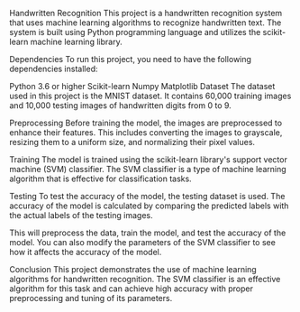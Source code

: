 Handwritten Recognition
This project is a handwritten recognition system that uses machine learning algorithms to recognize handwritten text. The system is built using Python programming language and utilizes the scikit-learn machine learning library.

Dependencies
To run this project, you need to have the following dependencies installed:

Python 3.6 or higher
Scikit-learn
Numpy
Matplotlib
Dataset
The dataset used in this project is the MNIST dataset. It contains 60,000 training images and 10,000 testing images of handwritten digits from 0 to 9.

Preprocessing
Before training the model, the images are preprocessed to enhance their features. This includes converting the images to grayscale, resizing them to a uniform size, and normalizing their pixel values.

Training
The model is trained using the scikit-learn library's support vector machine (SVM) classifier. The SVM classifier is a type of machine learning algorithm that is effective for classification tasks.

Testing
To test the accuracy of the model, the testing dataset is used. The accuracy of the model is calculated by comparing the predicted labels with the actual labels of the testing images.

This will preprocess the data, train the model, and test the accuracy of the model. You can also modify the parameters of the SVM classifier to see how it affects the accuracy of the model.

Conclusion
This project demonstrates the use of machine learning algorithms for handwritten recognition. The SVM classifier is an effective algorithm for this task and can achieve high accuracy with proper preprocessing and tuning of its parameters.



